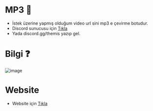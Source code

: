 # MP3 👋

- İstek üzerine yapmış olduğum video url sini mp3 e çevirme botudur.
- Discord sunucusu için [Tıkla](https://skydev.com.tr/discord)
- Yada discord.gg/themis yazıp gel.

# Bilgi ❓

![image](https://github.com/This-null/discord-null-mp3/assets/60463845/9eb9ce52-3afa-4550-904c-e091b00a64f7)


# Website

- Website için [Tıkla](https://skydev.com.tr)
